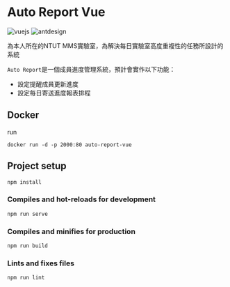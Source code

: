 # Auto Report Vue

![vuejs](https://img.shields.io/badge/Framework-Vue.js-4fc08d?logo=vue.js)
![antdesign](https://img.shields.io/badge/UI-Ant%20Design-0170fe?logo=antdesign)

為本人所在的NTUT MMS實驗室，為解決每日實驗室高度重複性的任務所設計的系統

`Auto Report`是一個成員進度管理系統，預計會實作以下功能：
- 設定提醒成員更新進度
- 設定每日寄送進度報表排程

## Docker
run
```shell
docker run -d -p 2000:80 auto-report-vue
```

## Project setup
```
npm install
```

### Compiles and hot-reloads for development
```
npm run serve
```

### Compiles and minifies for production
```
npm run build
```

### Lints and fixes files
```
npm run lint
```